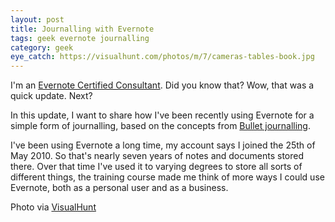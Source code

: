 ```yaml
---
layout: post
title: Journalling with Evernote
tags: geek evernote journalling
category: geek
eye_catch: https://visualhunt.com/photos/m/7/cameras-tables-book.jpg
---
```


I'm an [Evernote Certified Consultant](http://twinklebob.co.uk/another-way-i-can-help-you-get-organised/). Did you know that? Wow, that was a quick update. Next?

In this update, I want to share how I've been recently using Evernote for a simple form of journalling, based on the concepts from [Bullet journalling](http://bulletjournal.com/).

I've been using Evernote a long time, my account says I joined the 25th of May 2010. So that's nearly seven years of notes and documents stored there. Over that time I've used it to varying degrees to store all sorts of different things, the training course made me think of more ways I could use Evernote, both as a personal user and as a business.

<!-- more -->



Photo via [VisualHunt](https://visualhunt.com/re/ec80d2)